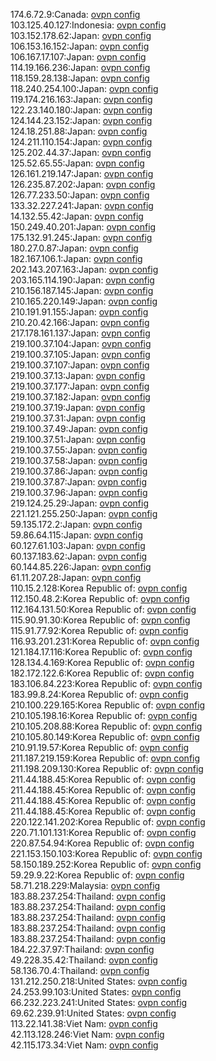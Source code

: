 174.6.72.9:Canada: [ovpn config](vpn/174_6_72_9.ovpn)  
103.125.40.127:Indonesia: [ovpn config](vpn/103_125_40_127.ovpn)  
103.152.178.62:Japan: [ovpn config](vpn/103_152_178_62.ovpn)  
106.153.16.152:Japan: [ovpn config](vpn/106_153_16_152.ovpn)  
106.167.17.107:Japan: [ovpn config](vpn/106_167_17_107.ovpn)  
114.19.166.236:Japan: [ovpn config](vpn/114_19_166_236.ovpn)  
118.159.28.138:Japan: [ovpn config](vpn/118_159_28_138.ovpn)  
118.240.254.100:Japan: [ovpn config](vpn/118_240_254_100.ovpn)  
119.174.216.163:Japan: [ovpn config](vpn/119_174_216_163.ovpn)  
122.23.140.180:Japan: [ovpn config](vpn/122_23_140_180.ovpn)  
124.144.23.152:Japan: [ovpn config](vpn/124_144_23_152.ovpn)  
124.18.251.88:Japan: [ovpn config](vpn/124_18_251_88.ovpn)  
124.211.110.154:Japan: [ovpn config](vpn/124_211_110_154.ovpn)  
125.202.44.37:Japan: [ovpn config](vpn/125_202_44_37.ovpn)  
125.52.65.55:Japan: [ovpn config](vpn/125_52_65_55.ovpn)  
126.161.219.147:Japan: [ovpn config](vpn/126_161_219_147.ovpn)  
126.235.87.202:Japan: [ovpn config](vpn/126_235_87_202.ovpn)  
126.77.233.50:Japan: [ovpn config](vpn/126_77_233_50.ovpn)  
133.32.227.241:Japan: [ovpn config](vpn/133_32_227_241.ovpn)  
14.132.55.42:Japan: [ovpn config](vpn/14_132_55_42.ovpn)  
150.249.40.201:Japan: [ovpn config](vpn/150_249_40_201.ovpn)  
175.132.91.245:Japan: [ovpn config](vpn/175_132_91_245.ovpn)  
180.27.0.87:Japan: [ovpn config](vpn/180_27_0_87.ovpn)  
182.167.106.1:Japan: [ovpn config](vpn/182_167_106_1.ovpn)  
202.143.207.163:Japan: [ovpn config](vpn/202_143_207_163.ovpn)  
203.165.114.190:Japan: [ovpn config](vpn/203_165_114_190.ovpn)  
210.156.187.145:Japan: [ovpn config](vpn/210_156_187_145.ovpn)  
210.165.220.149:Japan: [ovpn config](vpn/210_165_220_149.ovpn)  
210.191.91.155:Japan: [ovpn config](vpn/210_191_91_155.ovpn)  
210.20.42.166:Japan: [ovpn config](vpn/210_20_42_166.ovpn)  
217.178.161.137:Japan: [ovpn config](vpn/217_178_161_137.ovpn)  
219.100.37.104:Japan: [ovpn config](vpn/219_100_37_104.ovpn)  
219.100.37.105:Japan: [ovpn config](vpn/219_100_37_105.ovpn)  
219.100.37.107:Japan: [ovpn config](vpn/219_100_37_107.ovpn)  
219.100.37.13:Japan: [ovpn config](vpn/219_100_37_13.ovpn)  
219.100.37.177:Japan: [ovpn config](vpn/219_100_37_177.ovpn)  
219.100.37.182:Japan: [ovpn config](vpn/219_100_37_182.ovpn)  
219.100.37.19:Japan: [ovpn config](vpn/219_100_37_19.ovpn)  
219.100.37.31:Japan: [ovpn config](vpn/219_100_37_31.ovpn)  
219.100.37.49:Japan: [ovpn config](vpn/219_100_37_49.ovpn)  
219.100.37.51:Japan: [ovpn config](vpn/219_100_37_51.ovpn)  
219.100.37.55:Japan: [ovpn config](vpn/219_100_37_55.ovpn)  
219.100.37.58:Japan: [ovpn config](vpn/219_100_37_58.ovpn)  
219.100.37.86:Japan: [ovpn config](vpn/219_100_37_86.ovpn)  
219.100.37.87:Japan: [ovpn config](vpn/219_100_37_87.ovpn)  
219.100.37.96:Japan: [ovpn config](vpn/219_100_37_96.ovpn)  
219.124.25.29:Japan: [ovpn config](vpn/219_124_25_29.ovpn)  
221.121.255.250:Japan: [ovpn config](vpn/221_121_255_250.ovpn)  
59.135.172.2:Japan: [ovpn config](vpn/59_135_172_2.ovpn)  
59.86.64.115:Japan: [ovpn config](vpn/59_86_64_115.ovpn)  
60.127.61.103:Japan: [ovpn config](vpn/60_127_61_103.ovpn)  
60.137.183.62:Japan: [ovpn config](vpn/60_137_183_62.ovpn)  
60.144.85.226:Japan: [ovpn config](vpn/60_144_85_226.ovpn)  
61.11.207.28:Japan: [ovpn config](vpn/61_11_207_28.ovpn)  
110.15.2.128:Korea Republic of: [ovpn config](vpn/110_15_2_128.ovpn)  
112.150.48.2:Korea Republic of: [ovpn config](vpn/112_150_48_2.ovpn)  
112.164.131.50:Korea Republic of: [ovpn config](vpn/112_164_131_50.ovpn)  
115.90.91.30:Korea Republic of: [ovpn config](vpn/115_90_91_30.ovpn)  
115.91.77.92:Korea Republic of: [ovpn config](vpn/115_91_77_92.ovpn)  
116.93.201.231:Korea Republic of: [ovpn config](vpn/116_93_201_231.ovpn)  
121.184.17.116:Korea Republic of: [ovpn config](vpn/121_184_17_116.ovpn)  
128.134.4.169:Korea Republic of: [ovpn config](vpn/128_134_4_169.ovpn)  
182.172.122.6:Korea Republic of: [ovpn config](vpn/182_172_122_6.ovpn)  
183.106.84.223:Korea Republic of: [ovpn config](vpn/183_106_84_223.ovpn)  
183.99.8.24:Korea Republic of: [ovpn config](vpn/183_99_8_24.ovpn)  
210.100.229.165:Korea Republic of: [ovpn config](vpn/210_100_229_165.ovpn)  
210.105.198.16:Korea Republic of: [ovpn config](vpn/210_105_198_16.ovpn)  
210.105.208.88:Korea Republic of: [ovpn config](vpn/210_105_208_88.ovpn)  
210.105.80.149:Korea Republic of: [ovpn config](vpn/210_105_80_149.ovpn)  
210.91.19.57:Korea Republic of: [ovpn config](vpn/210_91_19_57.ovpn)  
211.187.219.159:Korea Republic of: [ovpn config](vpn/211_187_219_159.ovpn)  
211.198.209.130:Korea Republic of: [ovpn config](vpn/211_198_209_130.ovpn)  
211.44.188.45:Korea Republic of: [ovpn config](vpn/211_44_188_45.ovpn)  
211.44.188.45:Korea Republic of: [ovpn config](vpn/211_44_188_45.ovpn)  
211.44.188.45:Korea Republic of: [ovpn config](vpn/211_44_188_45.ovpn)  
211.44.188.45:Korea Republic of: [ovpn config](vpn/211_44_188_45.ovpn)  
220.122.141.202:Korea Republic of: [ovpn config](vpn/220_122_141_202.ovpn)  
220.71.101.131:Korea Republic of: [ovpn config](vpn/220_71_101_131.ovpn)  
220.87.54.94:Korea Republic of: [ovpn config](vpn/220_87_54_94.ovpn)  
221.153.150.103:Korea Republic of: [ovpn config](vpn/221_153_150_103.ovpn)  
58.150.189.252:Korea Republic of: [ovpn config](vpn/58_150_189_252.ovpn)  
59.29.9.22:Korea Republic of: [ovpn config](vpn/59_29_9_22.ovpn)  
58.71.218.229:Malaysia: [ovpn config](vpn/58_71_218_229.ovpn)  
183.88.237.254:Thailand: [ovpn config](vpn/183_88_237_254.ovpn)  
183.88.237.254:Thailand: [ovpn config](vpn/183_88_237_254.ovpn)  
183.88.237.254:Thailand: [ovpn config](vpn/183_88_237_254.ovpn)  
183.88.237.254:Thailand: [ovpn config](vpn/183_88_237_254.ovpn)  
183.88.237.254:Thailand: [ovpn config](vpn/183_88_237_254.ovpn)  
184.22.37.97:Thailand: [ovpn config](vpn/184_22_37_97.ovpn)  
49.228.35.42:Thailand: [ovpn config](vpn/49_228_35_42.ovpn)  
58.136.70.4:Thailand: [ovpn config](vpn/58_136_70_4.ovpn)  
131.212.250.218:United States: [ovpn config](vpn/131_212_250_218.ovpn)  
24.253.99.103:United States: [ovpn config](vpn/24_253_99_103.ovpn)  
66.232.223.241:United States: [ovpn config](vpn/66_232_223_241.ovpn)  
69.62.239.91:United States: [ovpn config](vpn/69_62_239_91.ovpn)  
113.22.141.38:Viet Nam: [ovpn config](vpn/113_22_141_38.ovpn)  
42.113.128.246:Viet Nam: [ovpn config](vpn/42_113_128_246.ovpn)  
42.115.173.34:Viet Nam: [ovpn config](vpn/42_115_173_34.ovpn)  
